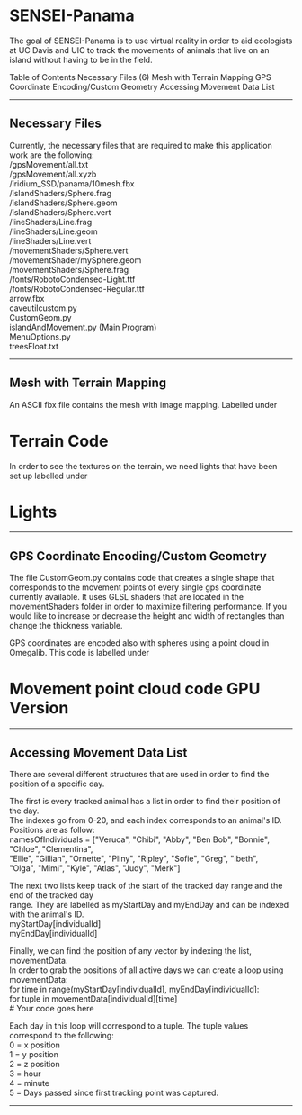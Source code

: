 # SENSEI-Panama
The goal of SENSEI-Panama is to use virtual reality in order to aid ecologists at UC Davis and
UIC to track the movements of animals that live on an island without having to be in the field.

Table of Contents
Necessary Files (6)
Mesh with Terrain Mapping
GPS Coordinate Encoding/Custom Geometry
Accessing Movement Data List

---------------------------------------------------------------------------
Necessary Files
---------------------------------------------------------------------------
Currently, the necessary files that are required to make this application work are the
following:  
/gpsMovement/all.txt  
/gpsMovement/all.xyzb  
/iridium_SSD/panama/10mesh.fbx  
/islandShaders/Sphere.frag  
/islandShaders/Sphere.geom  
/islandShaders/Sphere.vert  
/lineShaders/Line.frag  
/lineShaders/Line.geom  
/lineShaders/Line.vert  
/movementShaders/Sphere.vert  
/movementShader/mySphere.geom  
/movementShaders/Sphere.frag  
/fonts/RobotoCondensed-Light.ttf  
/fonts/RobotoCondensed-Regular.ttf  
arrow.fbx  
caveutilcustom.py  
CustomGeom.py  
islandAndMovement.py (Main Program)  
MenuOptions.py  
treesFloat.txt  

---------------------------------------------------------------------------
Mesh with Terrain Mapping
---------------------------------------------------------------------------
An ASCII fbx file contains the mesh with image mapping.
Labelled under  
# Terrain Code  
  
In order to see the textures on the terrain, we need lights that have been  
set up labelled under  
# Lights  
  
---------------------------------------------------------------------------
GPS Coordinate Encoding/Custom Geometry
---------------------------------------------------------------------------
The file CustomGeom.py contains code that creates a single shape that corresponds to the movement
points of every single gps coordinate currently available. It uses GLSL shaders that are located in the
movementShaders folder in order to maximize filtering performance. If you would like to increase or
decrease the height and width of rectangles than change the thickness variable.

GPS coordinates are encoded also with spheres using a point cloud in Omegalib. This code is labelled under  
# Movement point cloud code GPU Version  
  
---------------------------------------------------------------------------
Accessing Movement Data List
---------------------------------------------------------------------------
There are several different structures that are used in order to find the position of a specific day.  
  
The first is every tracked animal has a list in order to find their position of the day.  
The indexes go from 0-20, and each index corresponds to an animal's ID.  
Positions are as follow:  
namesOfIndividuals = ["Veruca", "Chibi", "Abby", "Ben Bob", "Bonnie", "Chloe", "Clementina",  
                      "Ellie", "Gillian", "Ornette", "Pliny", "Ripley", "Sofie", "Greg", "Ibeth",  
                      "Olga", "Mimi", "Kyle", "Atlas", "Judy", "Merk"]  
  
The next two lists keep track of the start of the tracked day range and the end of the tracked day  
range. They are labelled as myStartDay and myEndDay and can be indexed with the animal's ID.  
myStartDay[individualId]  
myEndDay[individualId]  
  
Finally, we can find the position of any vector by indexing the list, movementData.  
In order to grab the positions of all active days we can create a loop using movementData:  
for time in range(myStartDay[individualId], myEndDay[individualId]:  
    for tuple in movementData[individualId][time]  
        # Your code goes here  
  
Each day in this loop will correspond to a tuple. The tuple values correspond to the following:  
0 = x position  
1 = y position  
2 = z position  
3 = hour  
4 = minute  
5 = Days passed since first tracking point was captured.  
  
---------------------------------------------------------------------------


